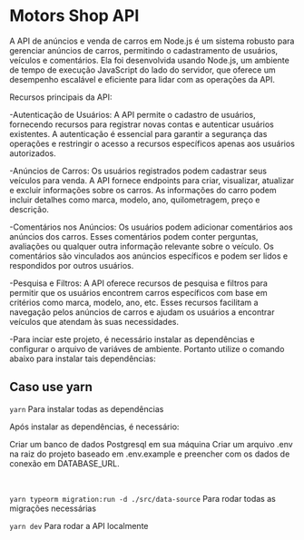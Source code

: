 # Motors Shop API

A API de anúncios e venda de carros em Node.js é um sistema robusto para gerenciar anúncios de carros, permitindo o cadastramento de usuários, veículos e comentários. Ela foi desenvolvida usando Node.js, um ambiente de tempo de execução JavaScript do lado do servidor, que oferece um desempenho escalável e eficiente para lidar com as operações da API.

Recursos principais da API:

-Autenticação de Usuários: A API permite o cadastro de usuários, fornecendo recursos para registrar novas contas e autenticar usuários existentes. A autenticação é essencial para garantir a segurança das operações e restringir o acesso a recursos específicos apenas aos usuários autorizados.

-Anúncios de Carros: Os usuários registrados podem cadastrar seus veículos para venda. A API fornece endpoints para criar, visualizar, atualizar e excluir informações sobre os carros. As informações do carro podem incluir detalhes como marca, modelo, ano, quilometragem, preço e descrição.

-Comentários nos Anúncios: Os usuários podem adicionar comentários aos anúncios dos carros. Esses comentários podem conter perguntas, avaliações ou qualquer outra informação relevante sobre o veículo. Os comentários são vinculados aos anúncios específicos e podem ser lidos e respondidos por outros usuários.

-Pesquisa e Filtros: A API oferece recursos de pesquisa e filtros para permitir que os usuários encontrem carros específicos com base em critérios como marca, modelo, ano, etc. Esses recursos facilitam a navegação pelos anúncios de carros e ajudam os usuários a encontrar veículos que atendam às suas necessidades.

-Para inciar este projeto, é necessário instalar as dependências e configurar o arquivo de variáves de ambiente. Portanto utilize o comando abaixo para instalar tais dependências:

## Caso use yarn

`yarn` Para instalar todas as dependências

Após instalar as dependências, é necessário:

Criar um banco de dados Postgresql em sua máquina
Criar um arquivo .env na raiz do projeto baseado em .env.example e preencher com os dados de conexão em DATABASE_URL.

<br/>

`yarn typeorm migration:run -d ./src/data-source` Para rodar todas as migrações necessárias

`yarn dev` Para rodar a API localmente
